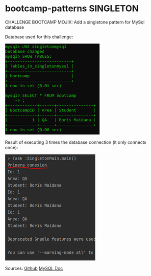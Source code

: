 # bootcamp-patterns SINGLETON
CHALLENGE BOOTCAMP MOJIX: Add a singletone pattern for MySql database

Database used for this challenge:

![Database created to test](./dataBase.PNG)

Result of executing 3 times the database connection (it only connects once):

![Testing singleton](./result.PNG)

Sources: 
[Github](https://gist.github.com/jasoet/3843797)
[MySQL Doc](https://dev.mysql.com/doc/connector-j/8.0/en/connector-j-usagenotes-connect-drivermanager.html#connector-j-examples-connection-drivermanager)
